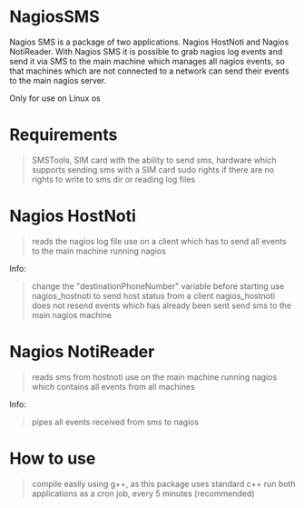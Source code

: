 # NagiosSMS
Nagios SMS is a package of two applications. Nagios HostNoti and Nagios NotiReader. With Nagios SMS it is possible to grab nagios log events and send it via SMS to the main machine which manages all nagios events, so that machines which are not connected to a network can send their events to the main nagios server.

Only for use on Linux os


# Requirements
> SMSTools, SIM card with the ability to send sms, hardware which supports sending sms with a SIM card
> sudo rights if there are no rights to write to sms dir or reading log files

# Nagios HostNoti
> reads the nagios log file
> use on a client which has to send all events to the main machine running nagios
  
Info:
> change the "destinationPhoneNumber" variable before starting
> use nagios_hostnoti to send host status from a client
> nagios_hostnoti does not resend events which has already been sent
> send sms to the main nagios machine

# Nagios NotiReader
> reads sms from hostnoti
> use on the main machine running nagios which contains all events from all machines
  
Info:
> pipes all events received from sms to nagios

# How to use
> compile easily using g++, as this package uses standard c++
> run both applications as a cron job, every 5 minutes (recommended)

